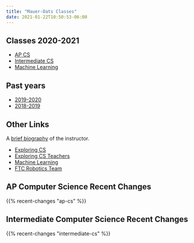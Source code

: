 ```yaml
---
title: "Mauer-Oats Classes"
date: 2021-01-22T10:50:53-06:00
---
```


## Classes 2020-2021

* [AP CS](ap-cs)
* [Intermediate CS](intermediate-cs)
* [Machine Learning](ml)

## Past years

* [2019-2020](https://maueroats.github.io/teaching--2019-2020/)
* [2018-2019](https://maueroats.github.io/teaching--2018-2019/)

## Other Links

A [brief biography](biography) of the instructor.

* [Exploring CS](ecs/)
* [Exploring CS Teachers](ecs-teach)
* [Machine Learning](machine-learning/)
* [FTC Robotics Team](ftc)



## AP Computer Science Recent Changes

{{% recent-changes "ap-cs" %}}

## Intermediate Computer Science Recent Changes

{{% recent-changes "intermediate-cs" %}}

